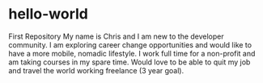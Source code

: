 # hello-world
First Repository
My name is Chris and I am new to the developer community. I am exploring career change opportunities and would like to have a more mobile, nomadic lifestyle. I work full time for a non-profit and am taking courses in my spare time. Would love to be able to quit my job and travel the world working freelance (3 year goal).
